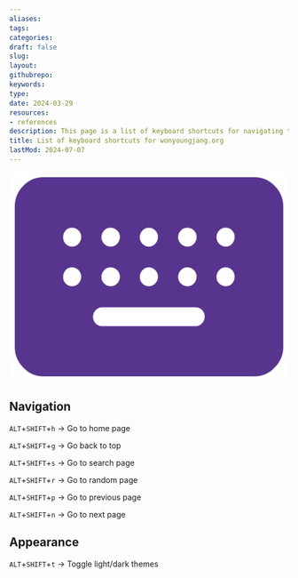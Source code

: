 ```yaml
---
aliases: 
tags:
categories:
draft: false
slug: 
layout: 
githubrepo: 
keywords: 
type: 
date: 2024-03-29
resources:
- references
description: This page is a list of keyboard shortcuts for navigating this site
title: List of keyboard shortcuts for wonyoungjang.org
lastMod: 2024-07-07
---
```

![list-of-keyboard-shortcuts.png](/assets/list-of-keyboard-shortcuts_1719437044181_0.png)

## Navigation

`ALT`+`SHIFT`+`h` → Go to home page

`ALT`+`SHIFT`+`g` → Go back to top

`ALT`+`SHIFT`+`s` → Go to search page

`ALT`+`SHIFT`+`r` → Go to random page

`ALT`+`SHIFT`+`p` → Go to previous page

`ALT`+`SHIFT`+`n` → Go to next page

## Appearance

`ALT`+`SHIFT`+`t` → Toggle light/dark themes
